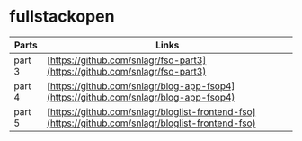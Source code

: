 # fullstackopen

| Parts  | Links                                                                                              |
|--------|----------------------------------------------------------------------------------------------------|
| part 3 | [https://github.com/snlagr/fso-part3](https://github.com/snlagr/fso-part3)                         |
| part 4 | [https://github.com/snlagr/blog-app-fsop4](https://github.com/snlagr/blog-app-fsop4)               |
| part 5 | [https://github.com/snlagr/bloglist-frontend-fso](https://github.com/snlagr/bloglist-frontend-fso) |
